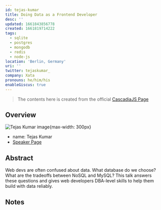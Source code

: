 ```yaml
---
id: tejas-kumar
title: Doing Data as a Frontend Developer
desc: ''
updated: 1661843856778
created: 1661819714222
tags:
  - sqlite
  - postgres
  - mongodb
  - redis
  - node-js
location: 'Berlin, Germany'
uri: ''
twitter: tejaskumar_
company: Xata
pronouns: he/him/his
enableGiscus: true
---
```

> The contents here is created from the official [CascadiaJS Page](https://2022.cascadiajs.com/speakers/tejas-kumar)

## Overview

![Tejas Kumar image](https://create-4jr.begin.app/_static/2022/tejas-kumar.jpg){max-width: 300px}
- name: Tejas Kumar
- [Speaker Page](https://2022.cascadiajs.com/speakers/tejas-kumar)

## Abstract

Web devs are often confused about data. What database do we choose? What are the tradeoffs between NoSQL and MySQL? This talk answers these questions and gives web developers DBA-level skills to help them build with data reliably.

## Notes
